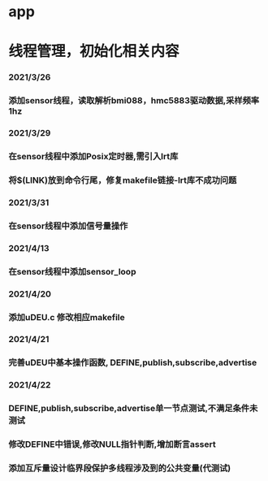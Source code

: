 # app
# 线程管理，初始化相关内容
### 2021/3/26
### 添加sensor线程，读取解析bmi088，hmc5883驱动数据,采样频率1hz

### 2021/3/29
### 在sensor线程中添加Posix定时器,需引入lrt库
### 将$(LINK)放到命令行尾，修复makefile链接-lrt库不成功问题

### 2021/3/31
### 在sensor线程中添加信号量操作

### 2021/4/13
### 在sensor线程中添加sensor_loop

### 2021/4/20
### 添加uDEU.c 修改相应makefile

### 2021/4/21
### 完善uDEU中基本操作函数, DEFINE,publish,subscribe,advertise

### 2021/4/22
### DEFINE,publish,subscribe,advertise单一节点测试,不满足条件未测试
### 修改DEFINE中错误,修改NULL指针判断,增加断言assert
### 添加互斥量设计临界段保护多线程涉及到的公共变量(代测试)